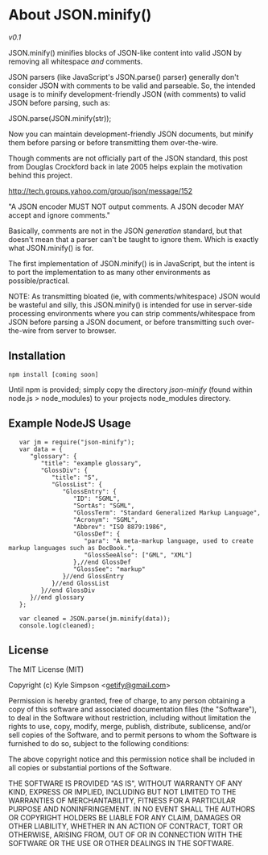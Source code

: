 
# About JSON.minify()

_v0.1_

   JSON.minify() minifies blocks of JSON-like content into valid JSON by removing all 
   whitespace *and* comments.

   JSON parsers (like JavaScript's JSON.parse() parser) generally don't consider JSON
   with comments to be valid and parseable. So, the intended usage is to minify 
   development-friendly JSON (with comments) to valid JSON before parsing, such as:

   JSON.parse(JSON.minify(str));

   Now you can maintain development-friendly JSON documents, but minify them before
   parsing or before transmitting them over-the-wire.

   Though comments are not officially part of the JSON standard, this post from
   Douglas Crockford back in late 2005 helps explain the motivation behind this project.

   http://tech.groups.yahoo.com/group/json/message/152

   "A JSON encoder MUST NOT output comments. A JSON decoder MAY accept and ignore comments."

   Basically, comments are not in the JSON *generation* standard, but that doesn't mean
   that a parser can't be taught to ignore them. Which is exactly what JSON.minify()
   is for.

   The first implementation of JSON.minify() is in JavaScript, but the intent is to
   port the implementation to as many other environments as possible/practical.

   NOTE: As transmitting bloated (ie, with comments/whitespace) JSON would be wasteful
   and silly, this JSON.minify() is intended for use in server-side processing
   environments where you can strip comments/whitespace from JSON before parsing
   a JSON document, or before transmitting such over-the-wire from server to browser.

## Installation

   ```npm install [coming soon]```
   
   Until npm is provided; simply copy the directory *json-minify* (found within node.js > node_modules) to your projects node_modules directory.

## Example NodeJS Usage

```
   var jm = require("json-minify");
   var data = {
      "glossary": {
         "title": "example glossary",
         "GlossDiv": {
            "title": "S",
            "GlossList": {
               "GlossEntry": {
                  "ID": "SGML",
                  "SortAs": "SGML",
                  "GlossTerm": "Standard Generalized Markup Language",
                  "Acronym": "SGML",
                  "Abbrev": "ISO 8879:1986",
                  "GlossDef": {
                     "para": "A meta-markup language, used to create markup languages such as DocBook.",
                     "GlossSeeAlso": ["GML", "XML"]
                  },//end GlossDef
                  "GlossSee": "markup"
               }//end GlossEntry
            }//end GlossList
         }//end GlossDiv
      }//end glossary
   };
   
   var cleaned = JSON.parse(jm.minify(data));
   console.log(cleaned);
```

## License 

The MIT License (MIT)

Copyright (c) Kyle Simpson &lt;getify@gmail.com&gt;

Permission is hereby granted, free of charge, to any person obtaining a copy of this software and associated documentation files (the "Software"), to deal in the Software without restriction, including without limitation the rights to use, copy, modify, merge, publish, distribute, sublicense, and/or sell copies of the Software, and to permit persons to whom the Software is furnished to do so, subject to the following conditions:

The above copyright notice and this permission notice shall be included in all copies or substantial portions of the Software.

THE SOFTWARE IS PROVIDED "AS IS", WITHOUT WARRANTY OF ANY KIND, EXPRESS OR IMPLIED, INCLUDING BUT NOT LIMITED TO THE WARRANTIES OF MERCHANTABILITY, FITNESS FOR A PARTICULAR PURPOSE AND NONINFRINGEMENT. IN NO EVENT SHALL THE AUTHORS OR COPYRIGHT HOLDERS BE LIABLE FOR ANY CLAIM, DAMAGES OR OTHER LIABILITY, WHETHER IN AN ACTION OF CONTRACT, TORT OR OTHERWISE, ARISING FROM, OUT OF OR IN CONNECTION WITH THE SOFTWARE OR THE USE OR OTHER DEALINGS IN THE SOFTWARE.